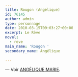 ```yaml
---
title: Rougon (Angélique)
id: 76145
author: admin
type: personnage
date: 2010-03-15T09:03:27+00:00
excerpt: Le Rêve
novel:
  - reve
main_name: 'Rougon '
secondary_name: Angélique

---
```

— Voir <a href="/personnage/angelique-marie/" target="_self">ANGÉLIQUE MARIE</a>.